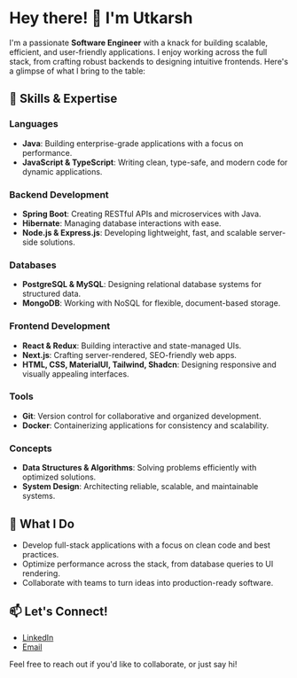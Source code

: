 # Hey there! 👋 I'm Utkarsh

I'm a passionate **Software Engineer** with a knack for building scalable, efficient, and user-friendly applications. I enjoy working across the full stack, from crafting robust backends to designing intuitive frontends. Here's a glimpse of what I bring to the table:

## 🔧 Skills & Expertise

### Languages
- **Java**: Building enterprise-grade applications with a focus on performance.
- **JavaScript & TypeScript**: Writing clean, type-safe, and modern code for dynamic applications.

### Backend Development
- **Spring Boot**: Creating RESTful APIs and microservices with Java.
- **Hibernate**: Managing database interactions with ease.
- **Node.js & Express.js**: Developing lightweight, fast, and scalable server-side solutions.

### Databases
- **PostgreSQL & MySQL**: Designing relational database systems for structured data.
- **MongoDB**: Working with NoSQL for flexible, document-based storage.

### Frontend Development
- **React & Redux**: Building interactive and state-managed UIs.
- **Next.js**: Crafting server-rendered, SEO-friendly web apps.
- **HTML, CSS, MaterialUI, Tailwind, Shadcn**: Designing responsive and visually appealing interfaces.

### Tools
- **Git**: Version control for collaborative and organized development.
- **Docker**: Containerizing applications for consistency and scalability.

### Concepts
- **Data Structures & Algorithms**: Solving problems efficiently with optimized solutions.
- **System Design**: Architecting reliable, scalable, and maintainable systems.

## 🌟 What I Do
- Develop full-stack applications with a focus on clean code and best practices.
- Optimize performance across the stack, from database queries to UI rendering.
- Collaborate with teams to turn ideas into production-ready software.

## 📫 Let's Connect!
- [LinkedIn](https://www.linkedin.com/in/utkarsh-g/)  
- [Email](utkarshgunner10@gmail.com)  


Feel free to reach out if you'd like to collaborate, or just say hi!


<!---
Pyro99/Pyro99 is a ✨ special ✨ repository because its `README.md` (this file) appears on your GitHub profile.
You can click the Preview link to take a look at your changes.
--->
